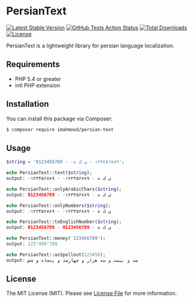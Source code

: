 # PersianText

[![Latest Stable Version](https://img.shields.io/packagist/v/imahmood/persian-text.svg?style=flat-square)](https://packagist.org/packages/imahmood/persian-text)
[![GitHub Tests Action Status](https://img.shields.io/github/actions/workflow/status/imahmood/persian-text/tests.yml?branch=main&label=tests&style=flat-square)](https://github.com/imahmood/persian-text/actions?query=workflow%3Atests+branch%3Amain)
[![Total Downloads](https://img.shields.io/packagist/dt/imahmood/persian-text.svg?style=flat-square)](https://packagist.org/packages/imahmood/persian-text)
[![License](https://img.shields.io/badge/license-MIT-brightgreen.svg?style=flat-square)](LICENSE)

PersianText is a lightweight library for persian language localization.

## Requirements
* PHP 5.4 or greater
* intl PHP extension

## Installation
You can install this package via Composer:

``` bash
$ composer require imahmood/persian-text
```

## Usage

``` php
$string = '0123456789 - ۰١٢٣٤٥٦٧٨٩ - ي ك ة';

echo PersianText::text($string);
output: ۰۱۲۳۴۵۶۷۸۹ - ۰۱۲۳۴۵۶۷۸۹ - ی ک ه

echo PersianText::onlyArabicChars($string);
output: 0123456789 - ۰۱۲۳۴۵۶۷۸۹ - ی ک ه

echo PersianText::onlyNumbers($string);
output: ۰۱۲۳۴۵۶۷۸۹ - ۰۱۲۳۴۵۶۷۸۹ - ي ك ة

echo PersianText::toEnglishNumber($string);
output: 0123456789 - 0123456789 - ي ك ة

echo PersianText::money('123456789');
output: 123٬456٬789

echo PersianText::asSpellout(123456);
output: صد و بیست و سه هزار و چهارصد و پنجاه و شش
```

## License

The MIT License (MIT). Please see [License File](LICENSE) for more information.

